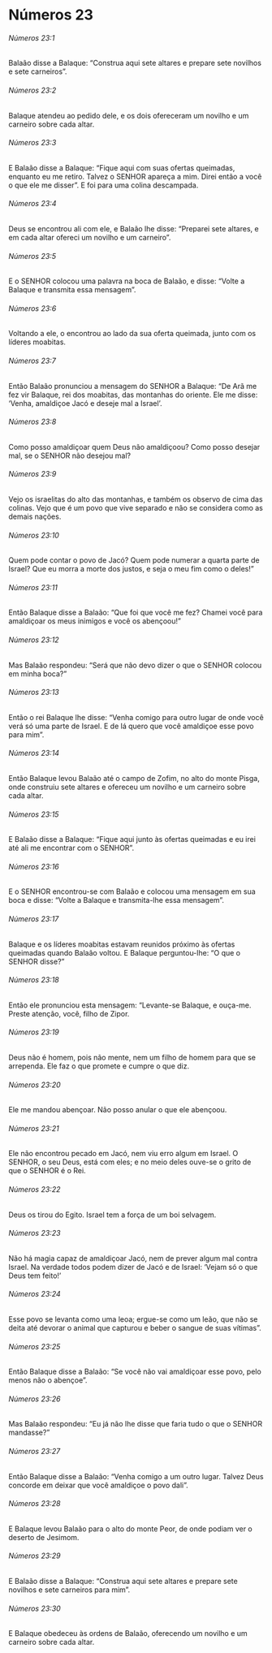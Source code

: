 # Números 23

###### Números 23:1

Balaão disse a Balaque: “Construa aqui sete altares e prepare sete novilhos e sete carneiros”.

###### Números 23:2

Balaque atendeu ao pedido dele, e os dois ofereceram um novilho e um carneiro sobre cada altar.

###### Números 23:3

E Balaão disse a Balaque: “Fique aqui com suas ofertas queimadas, enquanto eu me retiro. Talvez o SENHOR apareça a mim. Direi então a você o que ele me disser”. E foi para uma colina descampada.

###### Números 23:4

Deus se encontrou ali com ele, e Balaão lhe disse: “Preparei sete altares, e em cada altar ofereci um novilho e um carneiro”.

###### Números 23:5

E o SENHOR colocou uma palavra na boca de Balaão, e disse: “Volte a Balaque e transmita essa mensagem”.

###### Números 23:6

Voltando a ele, o encontrou ao lado da sua oferta queimada, junto com os líderes moabitas.

###### Números 23:7

Então Balaão pronunciou a mensagem do SENHOR a Balaque: “De Arã me fez vir Balaque, rei dos moabitas, das montanhas do oriente. Ele me disse: ‘Venha, amaldiçoe Jacó e deseje mal a Israel’.

###### Números 23:8

Como posso amaldiçoar quem Deus não amaldiçoou? Como posso desejar mal, se o SENHOR não desejou mal?

###### Números 23:9

Vejo os israelitas do alto das montanhas, e também os observo de cima das colinas. Vejo que é um povo que vive separado e não se considera como as demais nações.

###### Números 23:10

Quem pode contar o povo de Jacó? Quem pode numerar a quarta parte de Israel? Que eu morra a morte dos justos, e seja o meu fim como o deles!”

###### Números 23:11

Então Balaque disse a Balaão: “Que foi que você me fez? Chamei você para amaldiçoar os meus inimigos e você os abençoou!”

###### Números 23:12

Mas Balaão respondeu: “Será que não devo dizer o que o SENHOR colocou em minha boca?”

###### Números 23:13

Então o rei Balaque lhe disse: “Venha comigo para outro lugar de onde você verá só uma parte de Israel. E de lá quero que você amaldiçoe esse povo para mim”.

###### Números 23:14

Então Balaque levou Balaão até o campo de Zofim, no alto do monte Pisga, onde construiu sete altares e ofereceu um novilho e um carneiro sobre cada altar.

###### Números 23:15

E Balaão disse a Balaque: “Fique aqui junto às ofertas queimadas e eu irei até ali me encontrar com o SENHOR”.

###### Números 23:16

E o SENHOR encontrou-se com Balaão e colocou uma mensagem em sua boca e disse: “Volte a Balaque e transmita-lhe essa mensagem”.

###### Números 23:17

Balaque e os líderes moabitas estavam reunidos próximo às ofertas queimadas quando Balaão voltou. E Balaque perguntou-lhe: “O que o SENHOR disse?”

###### Números 23:18

Então ele pronunciou esta mensagem: “Levante-se Balaque, e ouça-me. Preste atenção, você, filho de Zipor.

###### Números 23:19

Deus não é homem, pois não mente, nem um filho de homem para que se arrependa. Ele faz o que promete e cumpre o que diz.

###### Números 23:20

Ele me mandou abençoar. Não posso anular o que ele abençoou.

###### Números 23:21

Ele não encontrou pecado em Jacó, nem viu erro algum em Israel. O SENHOR, o seu Deus, está com eles; e no meio deles ouve-se o grito de que o SENHOR é o Rei.

###### Números 23:22

Deus os tirou do Egito. Israel tem a força de um boi selvagem.

###### Números 23:23

Não há magia capaz de amaldiçoar Jacó, nem de prever algum mal contra Israel. Na verdade todos podem dizer de Jacó e de Israel: ‘Vejam só o que Deus tem feito!’

###### Números 23:24

Esse povo se levanta como uma leoa; ergue-se como um leão, que não se deita até devorar o animal que capturou e beber o sangue de suas vítimas”.

###### Números 23:25

Então Balaque disse a Balaão: “Se você não vai amaldiçoar esse povo, pelo menos não o abençoe”.

###### Números 23:26

Mas Balaão respondeu: “Eu já não lhe disse que faria tudo o que o SENHOR mandasse?”

###### Números 23:27

Então Balaque disse a Balaão: “Venha comigo a um outro lugar. Talvez Deus concorde em deixar que você amaldiçoe o povo dali”.

###### Números 23:28

E Balaque levou Balaão para o alto do monte Peor, de onde podiam ver o deserto de Jesimom.

###### Números 23:29

E Balaão disse a Balaque: “Construa aqui sete altares e prepare sete novilhos e sete carneiros para mim”.

###### Números 23:30

E Balaque obedeceu às ordens de Balaão, oferecendo um novilho e um carneiro sobre cada altar.

